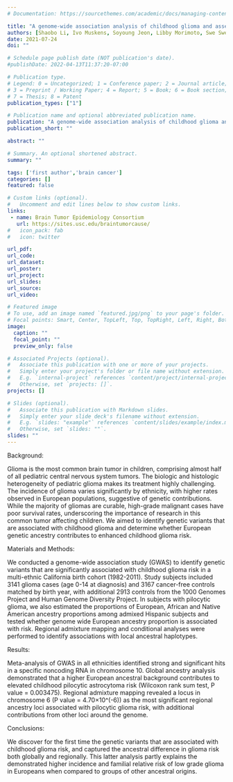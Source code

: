 ```yaml
---
# Documentation: https://sourcethemes.com/academic/docs/managing-content/

title: "A genome-wide association analysis of childhood glioma and assessment of the contribution of enhanced European genetic risk via admixture analysis"
authors: [Shaobo Li, Ivo Muskens, Soyoung Jeon, Libby Morimoto, Swe Swe Myint, Katti Arroyo, Xiaomei Ma, Catherine Metayer, Charleston Chiang, Adam de Smith, Kyle Walsh, Joseph L. Wiemels]
date: 2021-07-24
doi: ""

# Schedule page publish date (NOT publication's date).
#publishDate: 2022-04-13T11:37:20-07:00

# Publication type.
# Legend: 0 = Uncategorized; 1 = Conference paper; 2 = Journal article;
# 3 = Preprint / Working Paper; 4 = Report; 5 = Book; 6 = Book section;
# 7 = Thesis; 8 = Patent
publication_types: ["1"]

# Publication name and optional abbreviated publication name.
publication: "A genome-wide association analysis of childhood glioma and assessment of the contribution of enhanced European genetic risk via admixture analysis"
publication_short: ""

abstract: ""

# Summary. An optional shortened abstract.
summary: ""

tags: ['first author','brain cancer']
categories: []
featured: false

# Custom links (optional).
#   Uncomment and edit lines below to show custom links.
links:
 - name: Brain Tumor Epidemiology Consortium
   url: https://sites.usc.edu/braintumorcause/
#   icon_pack: fab
#   icon: twitter

url_pdf:
url_code:
url_dataset:
url_poster:
url_project:
url_slides:
url_source:
url_video:

# Featured image
# To use, add an image named `featured.jpg/png` to your page's folder. 
# Focal points: Smart, Center, TopLeft, Top, TopRight, Left, Right, BottomLeft, Bottom, BottomRight.
image:
  caption: ""
  focal_point: ""
  preview_only: false

# Associated Projects (optional).
#   Associate this publication with one or more of your projects.
#   Simply enter your project's folder or file name without extension.
#   E.g. `internal-project` references `content/project/internal-project/index.md`.
#   Otherwise, set `projects: []`.
projects: []

# Slides (optional).
#   Associate this publication with Markdown slides.
#   Simply enter your slide deck's filename without extension.
#   E.g. `slides: "example"` references `content/slides/example/index.md`.
#   Otherwise, set `slides: ""`.
slides: ""
---
```


Background:

Glioma is the most common brain tumor in children, comprising almost half of all pediatric central nervous system tumors. The biologic and histologic heterogeneity of pediatric glioma makes its treatment highly challenging. The incidence of glioma varies significantly by ethnicity, with higher rates observed in European populations, suggestive of genetic contributions. While the majority of gliomas are curable, high-grade malignant cases have poor survival rates, underscoring the importance of research in this common tumor affecting children. We aimed to identify genetic variants that are associated with childhood glioma and determine whether European genetic ancestry contributes to enhanced childhood glioma risk.  

Materials and Methods:

We conducted a genome-wide association study (GWAS) to identify genetic variants that are significantly associated with childhood glioma risk in a multi-ethnic California birth cohort (1982-2011). Study subjects included 3141 glioma cases (age 0-14 at diagnosis) and 3167 cancer-free controls matched by birth year, with additional 2913 controls from the 1000 Genomes Project and Human Genome Diversity Project. In subjects with pilocytic glioma, we also estimated the proportions of European, African and Native American ancestry proportions among admixed Hispanic subjects and tested whether genome wide European ancestry proportion is associated with risk. Regional admixture mapping and conditional analyses were performed to identify associations with local ancestral haplotypes.

Results:

Meta-analysis of GWAS in all ethnicities identified strong and significant hits in a specific noncoding RNA in chromosome 10. Global ancestry analysis demonstrated that a higher European ancestral background contributes to elevated childhood pilocytic astrocytoma risk (Wilcoxon rank sum test, P value = 0.003475). Regional admixture mapping revealed a locus in chromosome 6 (P value = 4.70×10^(-6)) as the most significant regional ancestry loci associated with pilocytic glioma risk, with additional contributions from other loci around the genome.

Conclusions: 

We discover for the first time the genetic variants that are associated with childhood glioma risk, and captured the ancestral difference in glioma risk both globally and regionally. This latter analysis partly explains the demonstrated higher incidence and familial relative risk of low grade glioma in Europeans when compared to groups of other ancestral origins.  
